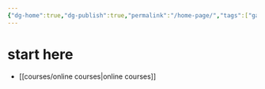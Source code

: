 ```yaml
---
{"dg-home":true,"dg-publish":true,"permalink":"/home-page/","tags":["gardenEntry"],"dgPassFrontmatter":true,"noteIcon":""}
---
```


# start here
- [[courses/online courses\|online courses]]